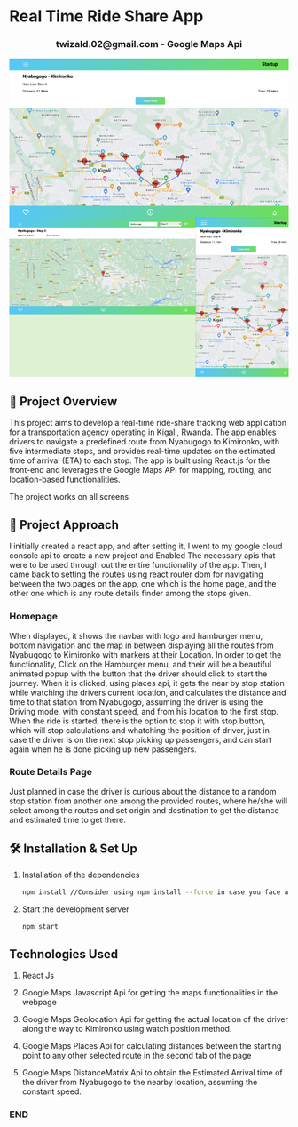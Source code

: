 <h1>Real Time Ride Share App</h1>

<h3 align="center"><a>twizald.02@gmail.com</a> - Google Maps Api</h3>

![demo](/ride-share.png)

## 🚨 Project Overview

This project aims to develop a real-time ride-share tracking web application for a transportation agency operating in Kigali, Rwanda. The app enables drivers to navigate a predefined route from Nyabugogo to Kimironko, with five intermediate stops, and provides real-time updates on the estimated time of arrival (ETA) to each stop. The app is built using React.js for the front-end and leverages the Google Maps API for mapping, routing, and location-based functionalities.

The project works on all screens

## 🚨 Project Approach

I initially created a react app, and after setting it, I went to my google cloud console api to create a new project and Enabled The necessary apis that were to be used through out the entire functionality of the app. Then, I came back to setting the routes using react router dom for navigating between the two pages on the app, one which is the home page, and the other one which is any route details finder among the stops given.

### Homepage

When displayed, it shows the navbar with logo and hamburger menu, bottom navigation and the map in between displaying all the routes from Nyabugogo to Kimironko with markers at their Location. In order to get the functionality, Click on the Hamburger menu, and their will be a beautiful animated popup with the button that the driver should click to start the journey. When it is clicked, using places api, it gets the near by stop station while watching the drivers current location, and calculates the distance and time to that station from Nyabugogo, assuming the driver is using the Driving mode, with constant speed, and from his location to the first stop. When the ride is started, there is the option to stop it with stop button, which will stop calculations and whatching the position of driver, just in case the driver is on the next stop picking up passengers, and can start again when he is done picking up new passengers.

### Route Details Page

Just planned in case the driver is curious about the distance to a random stop station from another one among the provided routes, where he/she will select among the routes  and set origin and destination to get the distance and estimated time to get there.

## 🛠 Installation & Set Up

1. Installation of the dependencies

   ```sh
   npm install //Consider using npm install --force in case you face a challenge of conflicting dependencies to access the site.
   ```

2. Start the development server

   ```sh
   npm start
   ```

## Technologies Used

1. React Js

2. Google Maps Javascript Api for getting the maps functionalities in the webpage

3. Google Maps Geolocation Api for getting the actual location of the driver along the way to Kimironko using watch position method.

4. Google Maps Places Api for calculating distances between the starting point to any other selected route in the second tab of the page

5. Google Maps DistanceMatrix Api to obtain the Estimated Arrival time of the driver from Nyabugogo to the nearby location, assuming the constant speed.

### END
